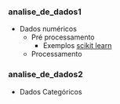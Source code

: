 ### analise_de_dados1
- Dados numéricos
    - Pré processamento
        - Exemplos [scikit learn]
    - Processamento

[scikit learn]: <http://scikit-learn.org/stable/auto_examples/preprocessing/plot_scaling_importance.html#sphx-glr-auto-examples-preprocessing-plot-scaling-importance-py>

### analise_de_dados2
- Dados Categóricos
